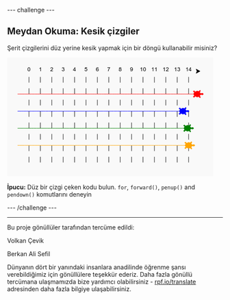 --- challenge ---

## Meydan Okuma: Kesik çizgiler

Şerit çizgilerini düz yerine kesik yapmak için bir döngü kullanabilir misiniz?

![ekran görüntüsü](images/race-finished.png)

**İpucu:** Düz bir çizgi çeken kodu bulun. `for`, `forward()`, `penup()` and `pendown()` komutlarını deneyin

--- /challenge ---


***
Bu proje gönüllüler tarafından tercüme edildi:

Volkan Çevik

Berkan Ali Sefil

Dünyanın dört bir yanındaki insanlara anadilinde öğrenme şansı verebildiğimiz için gönüllülere teşekkür ederiz. Daha fazla gönüllü tercümana ulaşmamızda bize yardımcı olabilirsiniz - [rpf.io/translate](https://rpf.io/translate) adresinden daha fazla bilgiye ulaşabilirsiniz.